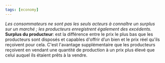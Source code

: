 ```yaml
---
tags: [economy] 
---
```


*Les consommateurs ne sont pas les seuls acteurs à connaître un surplus sur un marché ; les producteurs enregistrent également des excédents.*
**Surplus du producteur**: est la différence entre le prix le plus bas que les producteurs sont disposés et capables d'offrir d’un bien et le prix réel qu'ils reçoivent pour cela. C'est l'avantage supplémentaire que les producteurs reçoivent en vendant une quantité de production à un prix plus élevé que celui auquel ils étaient prêts à la vendre.